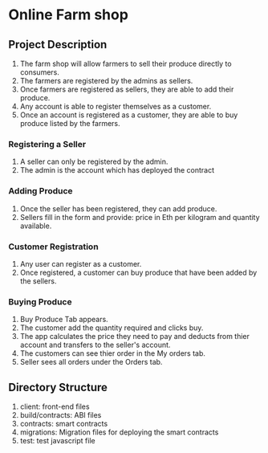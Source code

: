 # Online Farm shop
## Project Description
1. The farm shop will allow farmers to sell their produce directly to consumers.
2. The farmers are registered by the admins as sellers.
3. Once farmers are registered as sellers, they are able to add their produce.
4. Any account is able to register themselves as a customer.
5. Once an account is registered as a customer, they are able to buy produce listed by the farmers.

### Registering a Seller
1. A seller can only be registered by the admin.
2. The admin is the account which has deployed the contract
### Adding Produce
1. Once the seller has been registered, they can add produce.
2. Sellers fill in the form and provide: price in Eth per kilogram and quantity available.
### Customer Registration
1. Any user can register as a customer.
2. Once registered, a customer can buy produce that have been added by the sellers.
### Buying Produce
1. Buy Produce Tab appears.
2. The customer add the quantity required and clicks buy.
3. The app calculates the price they need to pay and deducts from thier account and transfers to the seller's account.
4. The customers can see thier order in the My orders tab.
5. Seller sees all orders under the Orders tab.

## Directory Structure
1. client: front-end files
2. build/contracts: ABI files
3. contracts: smart contracts
4. migrations: Migration files for deploying the smart contracts
5. test: test javascript file